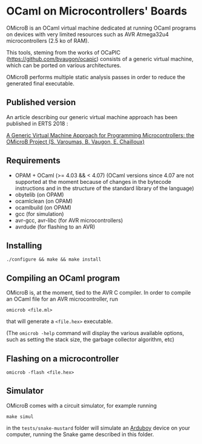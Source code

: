 # OCaml on Microcontrollers' Boards

OMicroB is an OCaml virtual machine dedicated at running OCaml programs on devices with very limited resources such as AVR Atmega32u4 microcontrollers (2.5 ko of RAM).

This tools, steming from the works of OCaPIC (https://github.com/bvaugon/ocapic) consists of a generic virtual machine, which can be ported on various architectures.

OMicroB performs multiple static analysis passes in order to reduce the generated final executable.

## Published version

An article describing our generic virtual machine approach has been published in ERTS 2018 :

[A Generic Virtual Machine Approach for Programming Microcontrollers: the OMicroB Project (S. Varoumas, B. Vaugon, E. Chailloux)](http://hal.upmc.fr/hal-01705825/document)


## Requirements

- OPAM + OCaml (>= 4.03 && < 4.07)
  (OCaml versions since 4.07 are not supported at the moment because of changes in the bytecode instructions and in the structure of the standard library of the language)
- obytelib (on OPAM)
- ocamlclean (on OPAM)
- ocamlbuild (on OPAM)
- gcc (for simulation)
- avr-gcc, avr-libc (for AVR microcontrollers)
- avrdude (for flashing to an AVR)

## Installing

```console
./configure && make && make install
```


## Compiling an OCaml program

OMicroB is, at the moment, tied to the AVR C compiler. In order to compile an OCaml file for an AVR microcontroller, run

```
omicrob <file.ml>
```

that will generate a ```<file.hex>``` executable.

(The ```omicrob -help``` command will display the various available options, such as setting the stack size, the garbage collector algorithm, etc)


## Flashing on a microcontroller

```console
omicrob -flash <file.hex>
```

## Simulator

OMicroB comes with a circuit simulator, for example running

```console
make simul
```
in the ```tests/snake-mustard``` folder will simulate an [Arduboy]([https://arduboy.com) device on your computer, running the Snake game described in this folder.
